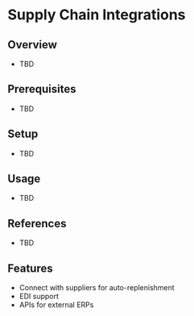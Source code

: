 # Supply Chain Integrations

## Overview
- TBD

## Prerequisites
- TBD

## Setup
- TBD

## Usage
- TBD

## References
- TBD


## Features
- Connect with suppliers for auto-replenishment
- EDI support
- APIs for external ERPs
